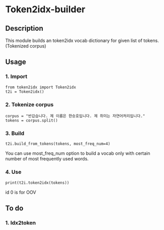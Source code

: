 # Token2idx-builder
## Description
This module builds an token2idx vocab dictionary for given list of tokens. (Tokenized corpus)

## Usage
### 1. Import
```
from token2idx import Token2idx
t2i = Token2idx()
```
### 2. Tokenize corpus
```
corpus = "반갑습니다. 제 이름은 한승호입니다. 제 취미는 자연어처리입니다."
tokens = corpus.split()
```
### 3. Build
```
t2i.build_from_tokens(tokens, most_freq_num=4)
```
You can use most_freq_num option to build a vocab only with certain number of most frequently used words.
### 4. Use
```
print(t2i.token2idx(tokens))
```
id 0 is for OOV

## To do
### 1. Idx2token
